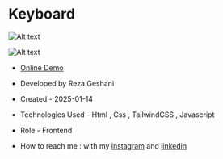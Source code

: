 # Keyboard

![Alt text](https://github.com/user-attachments/assets/4e9ddee4-67d8-4db7-826f-48b278632224)


![Alt text](https://github.com/user-attachments/assets/55e89082-7f3d-4068-8126-aaeea90a54ab)


- [Online Demo](https://rezageshaniweb.github.io/Keyboard/)

- Developed by Reza Geshani

- Created - 2025-01-14

- Technologies Used - Html , Css , TailwindCSS , Javascript

- Role - Frontend

- How to reach me : with my [instagram](https://www.instagram.com/rezageshani_web) and [linkedin](http://www.linkedin.com/in/reza-geshani-web)
